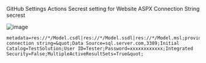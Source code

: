 GitHub Settings Actions Secrest setting for Website ASPX Connection String secrest

![image](https://user-images.githubusercontent.com/1455413/199467758-d34da197-6127-4156-a4fa-f2e9e0bd3012.png)

```
metadata=res://*/Model.csdl|res://*/Model.ssdl|res://*/Model.msl;provider=System.Data.SqlClient;provider connection string=&quot;Data Source=sql.server.com,3389;Initial Catalog=TestSolution;User ID=Tester;Password=xxxxxxxxxxxx;Integrated Security=False;MultipleActiveResultSets=True&quot;
```
